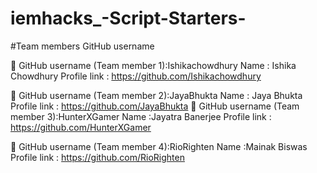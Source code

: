 # iemhacks_-Script-Starters-
#Team members GitHub username 


	GitHub username (Team member 1):Ishikachowdhury
            Name : Ishika Chowdhury 
            Profile link : https://github.com/Ishikachowdhury

	GitHub username (Team member 2):JayaBhukta
               Name : Jaya Bhukta
               Profile link : https://github.com/JayaBhukta
	GitHub username (Team member 3):HunterXGamer
            Name  :Jayatra Banerjee
              Profile link : https://github.com/HunterXGamer

	GitHub username (Team member 4):RioRighten
              Name  :Mainak Biswas
              Profile link : https://github.com/RioRighten

